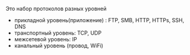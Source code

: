 Это набор протоколов разных уровней
- прикладной уровень(приложение) : FTP, SMB, HTTP, HTTPs, SSH, DNS
- транспортный уровень: TCP, UDP
- межсетевой уровень: IP
- канальный уровень (провод, WiFi)

